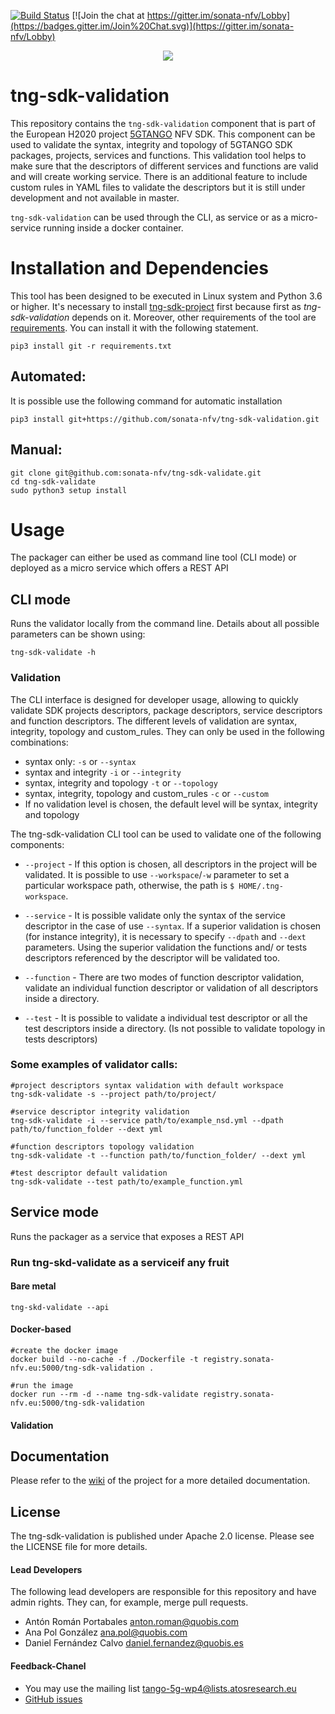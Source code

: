 [![Build Status](https://jenkins.sonata-nfv.eu/buildStatus/icon?job=tng-sdk-validation/master)](https://jenkins.sonata-nfv.eu/job/tng-sdk-validation/master)
[![Join the chat at https://gitter.im/sonata-nfv/Lobby](https://badges.gitter.im/Join%20Chat.svg)](https://gitter.im/sonata-nfv/Lobby)

<p align="center"><img src="https://github.com/sonata-nfv/tng-sdk-validation/wiki/images/sonata-5gtango-logo-500px.png" /></p>


# tng-sdk-validation


This repository contains the `tng-sdk-validation` component that is part of the European H2020 project [5GTANGO](http://www.5gtango.eu) NFV SDK. This component can be used to validate the syntax, integrity and topology of 5GTANGO SDK packages, projects, services and functions. This validation tool helps to make sure that the descriptors of different services and functions are valid and will create working service. There is an additional feature to include custom rules in YAML files to validate the descriptors but it is still under development and not available in master.

`tng-sdk-validation` can be used through the CLI, as service  or as a micro-service running inside a docker container.

# Installation and Dependencies

This tool has been designed to be executed in Linux system and Python 3.6 or higher. It's necessary to install [tng-sdk-project](https://github.com/sonata-nfv/tng-sdk-project) first because first as *tng-sdk-validation* depends on it. Moreover, other requirements of the tool are [requirements](https://github.com/MiguelRivasQuobis/tng-sdk-validation/blob/master/requirements.txt).
You can install it with the following statement.
```
pip3 install git -r requirements.txt
```

## Automated:

It is possible use the following command for automatic installation
```
pip3 install git+https://github.com/sonata-nfv/tng-sdk-validation.git
```
## Manual:

```
git clone git@github.com:sonata-nfv/tng-sdk-validate.git
cd tng-sdk-validate
sudo python3 setup install
```

# Usage

The packager can either be used as command line tool (CLI mode) or deployed as a micro service which offers a REST API

## CLI mode

Runs the validator locally from the command line. Details about all possible parameters can be shown using:

```
tng-sdk-validate -h
```
### Validation

The CLI interface is designed for developer usage, allowing to quickly validate SDK projects descriptors, package descriptors, service descriptors and function descriptors. The different levels of validation are syntax, integrity, topology and custom_rules. They can only be used in the following combinations:

* syntax only: `-s` or `--syntax`
* syntax and integrity `-i` or `--integrity`
* syntax, integrity and topology `-t` or `--topology`
* syntax, integrity, topology and custom_rules `-c` or `--custom`
* If no validation level is chosen, the default level will be syntax, integrity and topology

The tng-sdk-validation CLI tool can be used to validate one of the following components:

* `--project` - If this option is chosen, all descriptors in the project will be validated. It is possible to use `--workspace`/`-w` parameter to set a particular workspace path, otherwise, the path is `$ HOME/.tng-workspace`.

* `--service` - It is possible validate only the syntax of the service descriptor in the case of use `--syntax`. If a superior validation is chosen (for instance integrity), it is necessary to specify `--dpath` and `--dext` parameters. Using the superior validation the functions and/ or tests descriptors referenced by the descriptor will be validated too.

* `--function` - There are two modes of function descriptor validation, validate an individual function descriptor or validation of all descriptors inside a directory.

* `--test` - It is possible to validate a individual test descriptor or all the test descriptors inside a directory. (Is not possible to validate topology in tests descriptors)

### Some examples of validator calls:
```
#project descriptors syntax validation with default workspace
tng-sdk-validate -s --project path/to/project/

#service descriptor integrity validation
tng-sdk-validate -i --service path/to/example_nsd.yml --dpath path/to/function_folder --dext yml

#function descriptors topology validation
tng-sdk-validate -t --function path/to/function_folder/ --dext yml

#test descriptor default validation
tng-sdk-validate --test path/to/example_function.yml
```

## Service mode

Runs the packager as a service that exposes a REST API

### Run tng-skd-validate as a serviceif any fruit

#### Bare metal
```
tng-skd-validate --api
```
#### Docker-based
```
#create the docker image
docker build --no-cache -f ./Dockerfile -t registry.sonata-nfv.eu:5000/tng-sdk-validation .

#run the image
docker run --rm -d --name tng-sdk-validate registry.sonata-nfv.eu:5000/tng-sdk-validation
```
#### Validation


## Documentation

Please refer to the [wiki](https://github.com/sonata-nfv/tng-sdk-validation/wiki) of the project for a more detailed documentation.

## License

The tng-sdk-validation is published under Apache 2.0 license. Please see the LICENSE file for more details.

#### Lead Developers

The following lead developers are responsible for this repository and have admin rights. They can, for example, merge pull requests.

* Antón Román Portabales <anton.roman@quobis.com>
* Ana Pol González <ana.pol@quobis.com>
* Daniel Fernández Calvo <daniel.fernandez@quobis.es>

#### Feedback-Chanel

* You may use the mailing list [tango-5g-wp4@lists.atosresearch.eu](mailto:tango-5g-wp4@lists.atosresearch.eu)
* [GitHub issues](https://github.com/sonata-nfv/tng-sdk-validation/issues)
